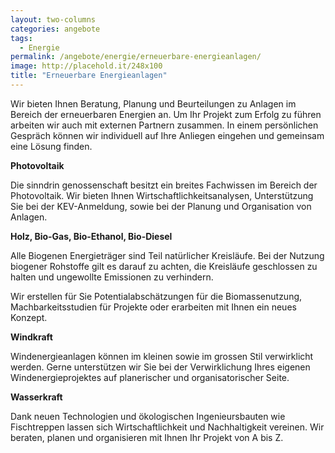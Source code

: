 ```yaml
---
layout: two-columns
categories: angebote
tags:
  - Energie
permalink: /angebote/energie/erneuerbare-energieanlagen/
image: http://placehold.it/248x100
title: "Erneuerbare Energieanlagen"
---
```


Wir bieten Ihnen Beratung, Planung und Beurteilungen zu Anlagen im Bereich der erneuerbaren Energien an. Um Ihr Projekt zum Erfolg zu führen arbeiten wir auch mit externen Partnern zusammen. In einem persönlichen Gespräch können wir individuell auf Ihre Anliegen eingehen und gemeinsam eine Lösung finden.
 
**Photovoltaik**

Die sinndrin genossenschaft besitzt ein breites Fachwissen im Bereich der Photovoltaik. Wir bieten Ihnen Wirtschaftlichkeitsanalysen, Unterstützung Sie bei der KEV-Anmeldung, sowie bei der Planung und Organisation von Anlagen.

**Holz, Bio-Gas, Bio-Ethanol, Bio-Diesel**

Alle Biogenen Energieträger sind Teil natürlicher Kreisläufe. Bei der Nutzung biogener Rohstoffe gilt es darauf zu achten, die Kreisläufe geschlossen zu halten und ungewollte Emissionen zu verhindern. 

Wir erstellen für Sie Potentialabschätzungen für die Biomassenutzung, Machbarkeitsstudien für Projekte oder erarbeiten mit Ihnen ein neues Konzept.

**Windkraft**

Windenergieanlagen können im kleinen sowie im grossen Stil verwirklicht werden. Gerne unterstützen wir Sie bei der Verwirklichung Ihres eigenen Windenergieprojektes auf planerischer und organisatorischer Seite.

**Wasserkraft**

Dank neuen Technologien und ökologischen Ingenieursbauten wie Fischtreppen lassen sich Wirtschaftlichkeit und Nachhaltigkeit vereinen. Wir beraten, planen und organisieren mit Ihnen Ihr Projekt von A bis Z.
